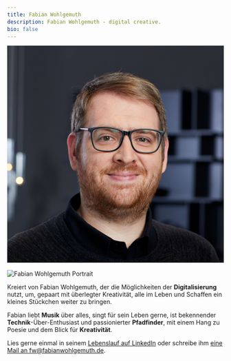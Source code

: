 ```yaml
---
title: Fabian Wohlgemuth
description: Fabian Wohlgemuth - digital creative.
bio: false
---
```


![TEST](../assets/images/fw_portrait.jpg)

<div class="intro">

<img src="./images/fw_portrait.jpg" alt="Fabian Wohlgemuth Portrait" class="portrait" />

<div class="intro-text">
<p>Kreiert von Fabian Wohlgemuth, der die Möglichkeiten der <strong>Digitalisierung</strong> nutzt, um, gepaart mit überlegter Kreativität, alle im Leben und Schaffen ein kleines Stückchen weiter zu bringen.</p>

<p>Fabian liebt <strong>Musik</strong> über alles, singt für sein Leben gerne, ist bekennender <strong>Technik</strong>-Über-Enthusiast und passionierter <strong>Pfadfinder</strong>, mit einem Hang zu Poesie und dem Blick für <strong>Kreativität</strong>.</p>

<p>Lies gerne einmal in seinem <a href="https://linkedin.com/in/fabianwohlgemuth">Lebenslauf auf LinkedIn</a> oder schreibe ihm <a href="mailto:fw@fabianwohlgemuth.de">eine Mail an fw@fabianwohlgemuth.de</a>.</p>
</div>
</div>
